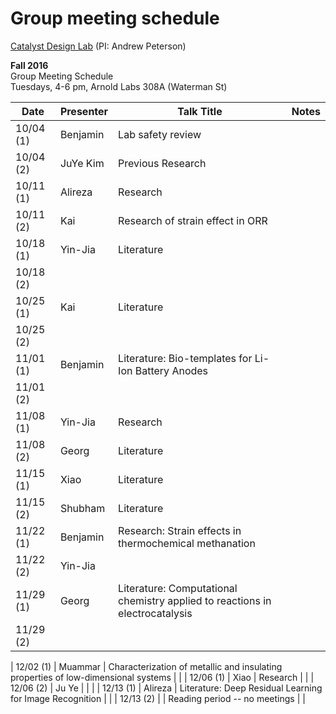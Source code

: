 # Group meeting schedule #
[Catalyst Design Lab](http://brown.edu/go/catalyst) (PI: Andrew Peterson)

**Fall 2016**  
Group Meeting Schedule  
Tuesdays, 4-6 pm, Arnold Labs 308A (Waterman St)  


|   Date     |   Presenter   |   Talk Title                                              |   Notes   |
| ---------- | ------------- | --------------------------------------------------------- | --------- |
| 10/04 (1)  |   Benjamin    |   Lab safety review                                       |           |
| 10/04 (2)  |   JuYe Kim    |   Previous Research                                       |           |
| 10/11 (1)  |   Alireza     |   Research                                                |           |
| 10/11 (2)  |    Kai        |  Research of strain effect in ORR                         |           |
| 10/18 (1)  |   Yin-Jia     |     Literature                                            |           |
| 10/18 (2)  |               |                                                           |           |
| 10/25 (1)  |    Kai        |   Literature                                              |           |
| 10/25 (2)  |               |                                                           |           |
| 11/01 (1)  |   Benjamin    |   Literature: Bio-templates for Li-Ion Battery Anodes     |           |
| 11/01 (2)  |               |                                                           |           |
| 11/08 (1)  |    Yin-Jia    |    Research                                               |           |
| 11/08 (2)  |      Georg    |   Literature                                              |           |
| 11/15 (1)  |     Xiao      |        Literature                                         |           |
| 11/15 (2)  |    Shubham    |        Literature                                         |           |
| 11/22 (1)  |   Benjamin    |   Research: Strain effects in thermochemical methanation  |           |
| 11/22 (2)  |       Yin-Jia |                                                           |           |
| 11/29 (1)  |   Georg       |   Literature: Computational chemistry applied to reactions in electrocatalysis |           |
| 11/29 (2)  |               |                                                           |           |

| 12/02 (1)  |   Muammar     |   Characterization of metallic and insulating properties of low-dimensional systems          |           |
| 12/06 (1)  |    Xiao       |    Research                                               |           |
| 12/06 (2)  |    Ju Ye      |                                                           |           |
| 12/13 (1)  |   Alireza     |   Literature: Deep Residual Learning for Image Recognition                           |           |
| 12/13 (2)  |               |   Reading period -- no meetings                           |           |
